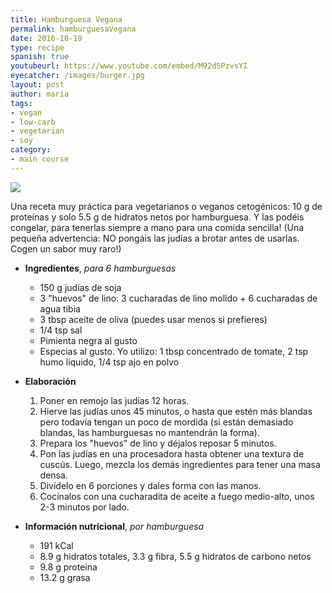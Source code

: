 ```yaml
---
title: Hamburguesa Vegana
permalink: hamburguesaVegana
date: 2016-10-19
type: recipe
spanish: true
youtubeurl: https://www.youtube.com/embed/M92d5PzvsYI
eyecatcher: /images/burger.jpg
layout: post
author: maria
tags:
- vegan
- low-carb
- vegetarian
- soy
category: 
- main course
---
```


<img src="https://farm1.staticflickr.com/375/30866358133_6f78f79cac_o_d.jpg" />

Una receta muy práctica para vegetarianos o veganos cetogénicos: 10 g de proteínas y solo 5.5 g de hidratos netos por hamburguesa. Y las podéis congelar, para tenerlas siempre a mano para una comida sencilla!
(Una pequeña advertencia: NO pongáis las judías a brotar antes de usarlas. Cogen un sabor muy raro!)

* **Ingredientes**, _para 6 hamburguesas_
  - 150 g judías de soja
  - 3 "huevos" de lino: 3 cucharadas de lino molido + 6 cucharadas de agua tibia
  - 3 tbsp aceite de oliva (puedes usar menos si prefieres)
  - 1/4 tsp sal
  - Pimienta negra al gusto
  - Especias al gusto. Yo utilizo: 1 tbsp concentrado de tomate, 2 tsp humo líquido, 1/4 tsp ajo en polvo


* **Elaboración**
  1. Poner en remojo las judías 12 horas.
  2. Hierve las judías unos 45 minutos, o hasta que estén más blandas pero todavía tengan un poco de mordida (si están demasiado blandas, las hamburguesas no mantendrán la forma). 
  3. Prepara los "huevos" de lino y déjalos reposar 5 minutos.
  4. Pon las judías en una procesadora hasta obtener una textura de cuscús. Luego, mezcla los demás ingredientes para tener una masa densa. 
  5. Divídelo en 6 porciones y dales forma con las manos.
  6. Cocínalos con una cucharadita de aceite a fuego medio-alto, unos 2-3 minutos por lado.

* **Información nutricional**, _por hamburguesa_
  * 191 kCal
  * 8.9 g hidratos totales, 3.3 g fibra, 5.5 g hidratos de carbono netos
  * 9.8 g proteina
  * 13.2 g grasa
